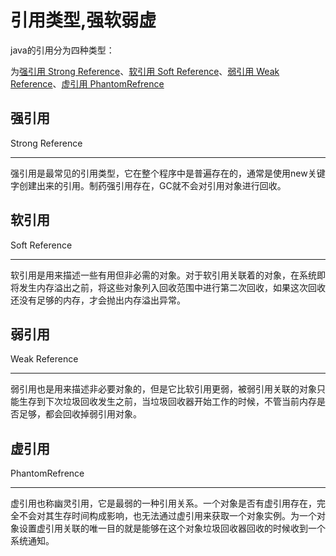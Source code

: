 # 引用类型,强软弱虚

java的引用分为四种类型：

为[强引用 Strong Reference](#强引用)、[软引用 Soft Reference](#软引用)、[弱引用 Weak Reference](#弱引用)、[虚引用 PhantomRefrence](#虚引用)

## 强引用

Strong Reference

---
强引用是最常见的引用类型，它在整个程序中是普遍存在的，通常是使用new关键字创建出来的引用。制药强引用存在，GC就不会对引用对象进行回收。

## 软引用

Soft Reference

---
软引用是用来描述一些有用但非必需的对象。对于软引用关联着的对象，在系统即将发生内存溢出之前，将这些对象列入回收范围中进行第二次回收，如果这次回收还没有足够的内存，才会抛出内存溢出异常。

## 弱引用

Weak Reference

---
弱引用也是用来描述非必要对象的，但是它比软引用更弱，被弱引用关联的对象只能生存到下次垃圾回收发生之前，当垃圾回收器开始工作的时候，不管当前内存是否足够，都会回收掉弱引用对象。

## 虚引用

PhantomRefrence

---
虚引用也称幽灵引用，它是最弱的一种引用关系。一个对象是否有虚引用存在，完全不会对其生存时间构成影响，也无法通过虚引用来获取一个对象实例。为一个对象设置虚引用关联的唯一目的就是能够在这个对象垃圾回收器回收的时候收到一个系统通知。
